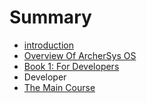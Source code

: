 # Summary

* [introduction](README.md)
* [Overview Of ArcherSys OS](overview_of_archersys_os.md)
* [Book 1: For Developers](developer/README.md)
* Developer
* [The Main Course](the_main_course.md)

